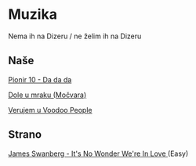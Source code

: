# Muzika

Nema ih na Dizeru / ne želim ih na Dizeru

## Naše

[Pionir 10 - Da da da](https://www.youtube.com/watch?v=Cf0cF5vZs5g)

[Dole u mraku (Močvara)](https://www.youtube.com/watch?v=w7CrcR0B93c)

[Verujem u Voodoo People](https://www.youtube.com/watch?app=desktop&v=9cHU5V_SBAQ)

## Strano

[James Swanberg - It's No Wonder We're In Love ](https://www.youtube.com/watch?v=wlVLo0VqoYI) (Easy)